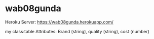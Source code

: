 # wab08gunda
Heroku Server: https://wab08gunda.herokuapp.com/

my class:table  Attributes: Brand (string), quality (string), cost (number)